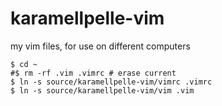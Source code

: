 karamellpelle-vim
=================

my vim files, for use on different computers
    
    $ cd ~
    #$ rm -rf .vim .vimrc # erase current
    $ ln -s source/karamellpelle-vim/vimrc .vimrc
    $ ln -s source/karamellpelle-vim/vim .vim
